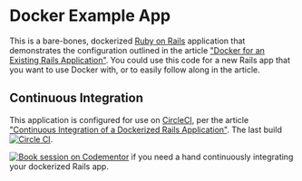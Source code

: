 # Docker Example App

This is a bare-bones, dockerized [Ruby on Rails](http://rubyonrails.org) application that demonstrates the configuration  outlined in the article ["Docker for an Existing Rails Application"](http://chrisstump.online/2016/02/20/docker-existing-rails-application/). You could use this code for a new Rails app that you want to use Docker with, or to easily follow along in the article. 

## Continuous Integration

This application is configured for use on [CircleCI](http://circleci.com), per the article ["Continuous Integration of a Dockerized Rails Application"](http://chrisstump.online/2016/03/03/continuous-integration-docker-rails). The last build [![Circle CI](https://circleci.com/gh/cstump/docker_example/tree/circleci_example.svg?style=svg)](https://circleci.com/gh/cstump/docker_example/tree/circleci_example). 


[![Book session on Codementor](https://cdn.codementor.io/badges/book_session_github.svg)](https://www.codementor.io/cstump?utm_source=github&utm_medium=button&utm_term=cstump&utm_campaign=github) if you need a hand continuously integrating your dockerized Rails app.

